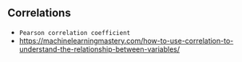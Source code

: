## Correlations

- `Pearson correlation coefficient`
- https://machinelearningmastery.com/how-to-use-correlation-to-understand-the-relationship-between-variables/
